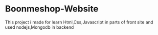 # Boonmeshop-Website
This project i made for learn Html,Css,Javascript in parts of front site and used nodejs,Mongodb in backend

